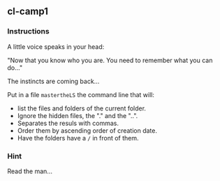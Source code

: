 ## cl-camp1

### Instructions

A little voice speaks in your head:

"Now that you know who you are. You need to remember what you can do..."

The instincts are coming back...

Put in a file `mastertheLS` the command line that will:

- list the files and folders of the current folder.
- Ignore the hidden files, the "." and the "..".
- Separates the resuls with commas.
- Order them by ascending order of creation date.
- Have the folders have a `/` in front of them.

### Hint

Read the man...
